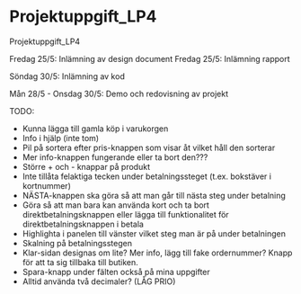 # Projektuppgift_LP4
Projektuppgift_LP4

Fredag 25/5: Inlämning av design document
Fredag 25/5: Inlämning rapport

Söndag 30/5: Inlämning av kod

Mån 28/5 - Onsdag 30/5: Demo och redovisning av projekt

TODO:
- Kunna lägga till gamla köp i varukorgen
- Info i hjälp (inte tom)
- Pil på sortera efter pris-knappen som visar åt vilket håll den sorterar
- Mer info-knappen fungerande eller ta bort den???
- Större + och - knappar på produkt
- Inte tillåta felaktiga tecken under betalningssteget (t.ex. bokstäver i kortnummer)
- NÄSTA-knappen ska göra så att man går till nästa steg under betalning
- Göra så att man bara kan använda kort och ta bort direktbetalningsknappen eller lägga till funktionalitet för direktbetalningsknappen i betala
- Highlighta i panelen till vänster vilket steg man är på under betalningen
- Skalning på betalningsstegen
- Klar-sidan designas om lite? Mer info, lägg till fake ordernummer? Knapp för att ta sig tillbaka till butiken.
- Spara-knapp under fälten också på mina uppgifter
- Alltid använda två decimaler? (LÅG PRIO)